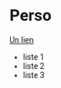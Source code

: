 <!DOCTYPE html>
<html lang="en">
<head>
  <link href="https://fonts.googleapis.com/css2?family=Roboto:wght@400;700&display=swap" rel="stylesheet">
  <style>
    body {
      font-family: 'Roboto', sans-serif;
    }
  </style>
</head>
<body>

# Perso

[Un lien](https://arxiv.org/pdf/1005.3910)

* liste 1
* liste 2
* liste 3

</body>
</html>

